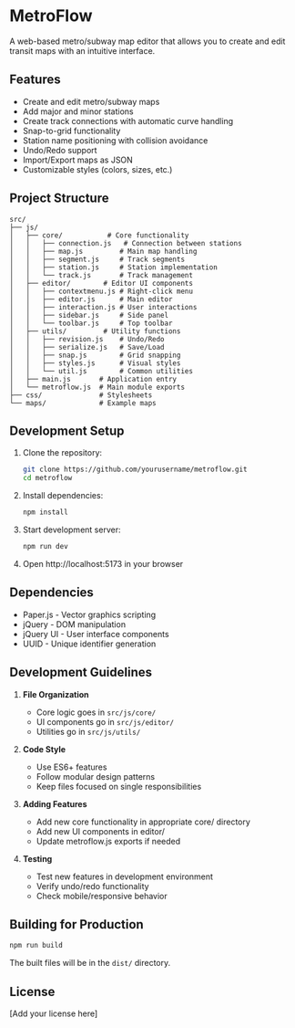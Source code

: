 # MetroFlow

A web-based metro/subway map editor that allows you to create and edit transit maps with an intuitive interface.

## Features

- Create and edit metro/subway maps
- Add major and minor stations
- Create track connections with automatic curve handling
- Snap-to-grid functionality
- Station name positioning with collision avoidance
- Undo/Redo support
- Import/Export maps as JSON
- Customizable styles (colors, sizes, etc.)

## Project Structure

```
src/
├── js/
│   ├── core/           # Core functionality
│   │   ├── connection.js   # Connection between stations
│   │   ├── map.js         # Main map handling
│   │   ├── segment.js     # Track segments
│   │   ├── station.js     # Station implementation
│   │   └── track.js       # Track management
│   ├── editor/        # Editor UI components
│   │   ├── contextmenu.js # Right-click menu
│   │   ├── editor.js      # Main editor
│   │   ├── interaction.js # User interactions
│   │   ├── sidebar.js     # Side panel
│   │   └── toolbar.js     # Top toolbar
│   ├── utils/         # Utility functions
│   │   ├── revision.js    # Undo/Redo
│   │   ├── serialize.js   # Save/Load
│   │   ├── snap.js        # Grid snapping
│   │   ├── styles.js      # Visual styles
│   │   └── util.js        # Common utilities
│   ├── main.js       # Application entry
│   └── metroflow.js  # Main module exports
├── css/              # Stylesheets
└── maps/             # Example maps
```

## Development Setup

1. Clone the repository:

   ```bash
   git clone https://github.com/yourusername/metroflow.git
   cd metroflow
   ```

2. Install dependencies:

   ```bash
   npm install
   ```

3. Start development server:

   ```bash
   npm run dev
   ```

4. Open http://localhost:5173 in your browser

## Dependencies

- Paper.js - Vector graphics scripting
- jQuery - DOM manipulation
- jQuery UI - User interface components
- UUID - Unique identifier generation

## Development Guidelines

1. **File Organization**

   - Core logic goes in `src/js/core/`
   - UI components go in `src/js/editor/`
   - Utilities go in `src/js/utils/`

2. **Code Style**

   - Use ES6+ features
   - Follow modular design patterns
   - Keep files focused on single responsibilities

3. **Adding Features**

   - Add new core functionality in appropriate core/ directory
   - Add new UI components in editor/
   - Update metroflow.js exports if needed

4. **Testing**
   - Test new features in development environment
   - Verify undo/redo functionality
   - Check mobile/responsive behavior

## Building for Production

```bash
npm run build
```

The built files will be in the `dist/` directory.

## License

[Add your license here]
